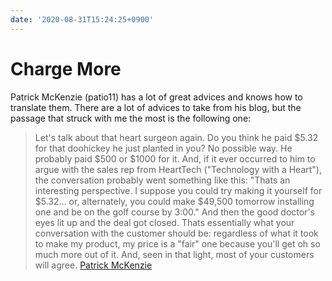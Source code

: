 ```yaml
---
date: '2020-08-31T15:24:25+0900'
---
```


# Charge More

Patrick McKenzie (patio11) has a lot of great advices and knows how to translate them.
There are a lot of advices to take from his blog, but the passage that struck with me the most is the following one:

> Let's talk about that heart surgeon again.
> Do you think he paid \$5.32 for that doohickey he just planted in you? No possible way.
> He probably paid \$500 or \$1000 for it.
> And, if it ever occurred to him to argue with the sales rep from HeartTech ("Technology with a Heart"), the conversation probably went something like this: "Thats an interesting perspective.
> I suppose you could try making it yourself for \$5.32... or, alternately, you could make \$49,500 tomorrow installing one and be on the golf course by 3:00." And then the good doctor's eyes lit up and the deal got closed.
> Thats essentially what your conversation with the customer should be: regardless of what it took to make my product, my price is a "fair" one because you'll get oh so much more out of it.
> And, seen in that light, most of your customers will agree.
> [Patrick McKenzie](https://www.kalzumeus.com/2006/08/14/you-can-probably-stand-to-charge-more/)

